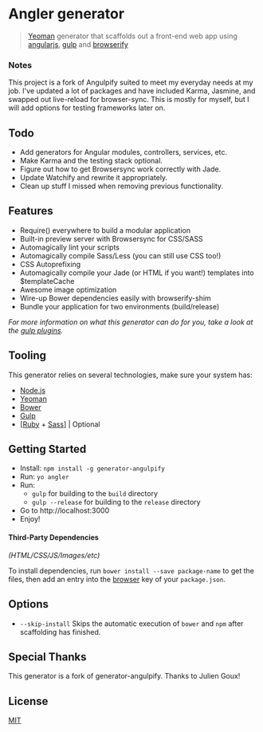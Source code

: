 
# Angler generator 

> [Yeoman](http://yeoman.io) generator that scaffolds out a front-end web app using [angularjs](https://angularjs.org/), [gulp](http://gulpjs.com/) and [browserify](http://browserify.org/)


### Notes

This project is a fork of Angulpify suited to meet my everyday needs
at my job.  I've updated a lot of packages
and have included Karma, Jasmine, and swapped out live-reload for
browser-sync.  This is mostly for myself, but I
will add options for testing frameworks later on. 

## Todo

* Add generators for Angular modules, controllers, services, etc.
* Make Karma and the testing stack optional.
* Figure out how to get Browsersync work correctly with Jade.  
* Update Watchify and rewrite it appropriately. 
* Clean up stuff I missed when removing previous functionality.

## Features

* Require() everywhere to build a modular application
* Built-in preview server with Browsersync for CSS/SASS
* Automagically lint your scripts
* Automagically compile Sass/Less (you can still use CSS too!)
* CSS Autoprefixing
* Automagically compile your Jade (or HTML if you want!) templates into $templateCache
* Awesome image optimization
* Wire-up Bower dependencies easily with browserify-shim
* Bundle your application for two environments (build/release)

*For more information on what this generator can do for you, take a look at the [gulp plugins](generators/app/templates/_package.json).*

## Tooling

This generator relies on several technologies, make sure your system has:
- [Node.js](http://nodejs.org)
- [Yeoman](http://yeoman.io/learning/index.html)
- [Bower](http://bower.io/#install-bower)
- [Gulp](http://gulpjs.com)
- [[Ruby](https://www.ruby-lang.org/en/installation/) + [Sass](http://sass-lang.com/install)] | Optional


## Getting Started

- Install: `npm install -g generator-angulpify`
- Run: `yo angler`
- Run:
  * `gulp` for building to the `build` directory
  * `gulp --release` for building to the `release` directory
- Go to http://localhost:3000
- Enjoy!


#### Third-Party Dependencies

*(HTML/CSS/JS/Images/etc)*

To install dependencies, run `bower install --save package-name` to get the files, then add an entry into the [browser](generators/app/templates/_package.json#L41) key of your `package.json`.


## Options

- `--skip-install`
  Skips the automatic execution of `bower` and `npm` after scaffolding has finished.


## Special Thanks

This generator is a fork of generator-angulpify. Thanks to Julien Goux!

## License

[MIT](https://tldrlegal.com/license/mit-license)
